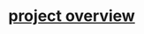 # [project overview ](https://github.com/cu-ecen-aeld/final-project-nasa7792/wiki/Final-project-Overview)
